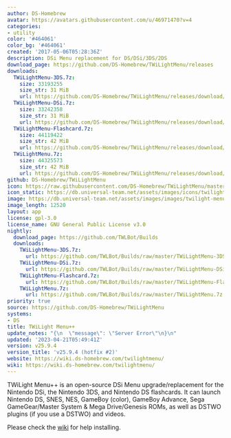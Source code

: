 ```yaml
---
author: DS-Homebrew
avatar: https://avatars.githubusercontent.com/u/46971470?v=4
categories:
- utility
color: '#464061'
color_bg: '#464061'
created: '2017-05-06T05:28:36Z'
description: DSi Menu replacement for DS/DSi/3DS/2DS
download_page: https://github.com/DS-Homebrew/TWiLightMenu/releases
downloads:
  TWiLightMenu-3DS.7z:
    size: 33193255
    size_str: 31 MiB
    url: https://github.com/DS-Homebrew/TWiLightMenu/releases/download/v25.9.4/TWiLightMenu-3DS.7z
  TWiLightMenu-DSi.7z:
    size: 33242358
    size_str: 31 MiB
    url: https://github.com/DS-Homebrew/TWiLightMenu/releases/download/v25.9.4/TWiLightMenu-DSi.7z
  TWiLightMenu-Flashcard.7z:
    size: 44119422
    size_str: 42 MiB
    url: https://github.com/DS-Homebrew/TWiLightMenu/releases/download/v25.9.4/TWiLightMenu-Flashcard.7z
  TWiLightMenu.7z:
    size: 44325573
    size_str: 42 MiB
    url: https://github.com/DS-Homebrew/TWiLightMenu/releases/download/v25.9.4/TWiLightMenu.7z
github: DS-Homebrew/TWiLightMenu
icon: https://raw.githubusercontent.com/DS-Homebrew/TWiLightMenu/master/booter/Twilight%2B%2B-animated%20icon-fix.gif
icon_static: https://db.universal-team.net/assets/images/icons/twilight-menu.png
image: https://db.universal-team.net/assets/images/images/twilight-menu.png
image_length: 12520
layout: app
license: gpl-3.0
license_name: GNU General Public License v3.0
nightly:
  download_page: https://github.com/TWLBot/Builds
  downloads:
    TWiLightMenu-3DS.7z:
      url: https://github.com/TWLBot/Builds/raw/master/TWiLightMenu-3DS.7z
    TWiLightMenu-DSi.7z:
      url: https://github.com/TWLBot/Builds/raw/master/TWiLightMenu-DSi.7z
    TWiLightMenu-Flashcard.7z:
      url: https://github.com/TWLBot/Builds/raw/master/TWiLightMenu-Flashcard.7z
    TWiLightMenu.7z:
      url: https://github.com/TWLBot/Builds/raw/master/TWiLightMenu.7z
priority: true
source: https://github.com/DS-Homebrew/TWiLightMenu
systems:
- DS
title: TWiLight Menu++
update_notes: "{\n  \"message\": \"Server Error\"\n}\n"
updated: '2023-04-21T05:49:41Z'
version: v25.9.4
version_title: 'v25.9.4 (hotfix #2)'
website: https://wiki.ds-homebrew.com/twilightmenu/
wiki: https://wiki.ds-homebrew.com/twilightmenu/
---
```

TWiLight Menu++ is an open-source DSi Menu upgrade/replacement for the Nintendo DSi, the Nintendo 3DS, and Nintendo DS flashcards. It can launch Nintendo DS, SNES, NES, GameBoy (color), GameBoy Advance, Sega GameGear/Master System & Mega Drive/Genesis ROMs, as well as DSTWO plugins (if you use a DSTWO) and videos.

Please check the [wiki](https://wiki.ds-homebrew.com/twilightmenu/) for help installing.